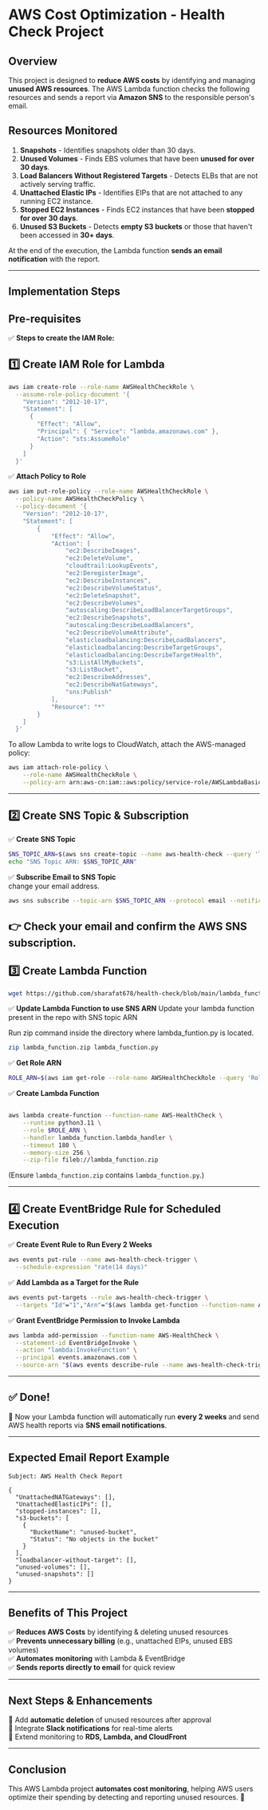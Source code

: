 # **AWS Cost Optimization - Health Check Project**  

## **Overview**  
This project is designed to **reduce AWS costs** by identifying and managing **unused AWS resources**. The AWS Lambda function checks the following resources and sends a report via **Amazon SNS** to the responsible person's email.  

## **Resources Monitored**  
1. **Snapshots** - Identifies snapshots older than 30 days.  
2. **Unused Volumes** - Finds EBS volumes that have been **unused for over 30 days**.  
3. **Load Balancers Without Registered Targets** - Detects ELBs that are not actively serving traffic.  
4. **Unattached Elastic IPs** - Identifies EIPs that are not attached to any running EC2 instance.  
5. **Stopped EC2 Instances** - Finds EC2 instances that have been **stopped for over 30 days**.  
6. **Unused S3 Buckets** - Detects **empty S3 buckets** or those that haven't been accessed in **30+ days**.  

At the end of the execution, the Lambda function **sends an email notification** with the report.

---

## **Implementation Steps** 

## **Pre-requisites** 

✅ **Steps to create the IAM Role:**  

## **1️⃣ Create IAM Role for Lambda**  
```sh
aws iam create-role --role-name AWSHealthCheckRole \
  --assume-role-policy-document '{
    "Version": "2012-10-17",
    "Statement": [
      {
        "Effect": "Allow",
        "Principal": { "Service": "lambda.amazonaws.com" },
        "Action": "sts:AssumeRole"
      }
    ]
  }'
```

✅ **Attach Policy to Role**  
```sh
aws iam put-role-policy --role-name AWSHealthCheckRole \
  --policy-name AWSHealthCheckPolicy \
  --policy-document '{
    "Version": "2012-10-17",
    "Statement": [
        {
            "Effect": "Allow",
            "Action": [
                "ec2:DescribeImages",
                "ec2:DeleteVolume",
                "cloudtrail:LookupEvents",
                "ec2:DeregisterImage",
                "ec2:DescribeInstances",
                "ec2:DescribeVolumeStatus",
                "ec2:DeleteSnapshot",
                "ec2:DescribeVolumes",
                "autoscaling:DescribeLoadBalancerTargetGroups",
                "ec2:DescribeSnapshots",
                "autoscaling:DescribeLoadBalancers",
                "ec2:DescribeVolumeAttribute",
                "elasticloadbalancing:DescribeLoadBalancers",
                "elasticloadbalancing:DescribeTargetGroups",
                "elasticloadbalancing:DescribeTargetHealth",
                "s3:ListAllMyBuckets",
                "s3:ListBucket",
                "ec2:DescribeAddresses",
                "ec2:DescribeNatGateways",
                "sns:Publish"
            ],
            "Resource": "*"
        }
    ]
  }'
```

To allow Lambda to write logs to CloudWatch, attach the AWS-managed policy:

```bash
aws iam attach-role-policy \
    --role-name AWSHealthCheckRole \
    --policy-arn arn:aws-cn:iam::aws:policy/service-role/AWSLambdaBasicExecutionRole   # Replace the correct arn of lambda-execution role policy.
```
---
## **2️⃣ Create SNS Topic & Subscription**  
✅ **Create SNS Topic**  
```sh
SNS_TOPIC_ARN=$(aws sns create-topic --name aws-health-check --query 'TopicArn' --output text)
echo "SNS Topic ARN: $SNS_TOPIC_ARN"
```

✅ **Subscribe Email to SNS Topic**  
change your email address.
```sh
aws sns subscribe --topic-arn $SNS_TOPIC_ARN --protocol email --notification-endpoint your-email@example.com
```
👉 **Check your email** and confirm the AWS SNS subscription.
---

## **3️⃣ Create Lambda Function**  

```bash
wget https://github.com/sharafat678/health-check/blob/main/lambda_function.py
```

✅ **Update Lambda Function to use SNS ARN**
Update your lambda function present in the repo with SNS topic ARN

Run zip command inside the directory where lambda_funtion.py is located.

```bash
zip lambda_function.zip lambda_function.py
```

✅ **Get Role ARN**  
```sh
ROLE_ARN=$(aws iam get-role --role-name AWSHealthCheckRole --query 'Role.Arn' --output text)
```

✅ **Create Lambda Function**  
```sh

aws lambda create-function --function-name AWS-HealthCheck \
    --runtime python3.11 \
    --role $ROLE_ARN \
    --handler lambda_function.lambda_handler \
    --timeout 180 \
    --memory-size 256 \
    --zip-file fileb://lambda_function.zip 

```
(Ensure `lambda_function.zip` contains `lambda_function.py`.)

---


## **4️⃣ Create EventBridge Rule for Scheduled Execution**  
✅ **Create Event Rule to Run Every 2 Weeks**  
```sh
aws events put-rule --name aws-health-check-trigger \
  --schedule-expression "rate(14 days)"
```

✅ **Add Lambda as a Target for the Rule**  
```sh
aws events put-targets --rule aws-health-check-trigger \
  --targets "Id"="1","Arn"="$(aws lambda get-function --function-name AWS-HealthCheck --query 'Configuration.FunctionArn' --output text)"
```

✅ **Grant EventBridge Permission to Invoke Lambda**  
```sh
aws lambda add-permission --function-name AWS-HealthCheck \
  --statement-id EventBridgeInvoke \
  --action "lambda:InvokeFunction" \
  --principal events.amazonaws.com \
  --source-arn "$(aws events describe-rule --name aws-health-check-trigger --query 'Arn' --output text)"
```

---

## **✅ Done!**
🚀 Now your Lambda function will automatically run **every 2 weeks** and send AWS health reports via **SNS email notifications**.

---

## **Expected Email Report Example**

```
Subject: AWS Health Check Report

{
  "UnattachedNATGateways": [],
  "UnattachedElasticIPs": [],
  "stopped-instances": [],
  "s3-buckets": [
    {
      "BucketName": "unused-bucket",
      "Status": "No objects in the bucket"
    }
  ],
  "loadbalancer-without-target": [],
  "unused-volumes": [],
  "unused-snapshots": []
}
```

---

## **Benefits of This Project**  
✅ **Reduces AWS Costs** by identifying & deleting unused resources  
✅ **Prevents unnecessary billing** (e.g., unattached EIPs, unused EBS volumes)  
✅ **Automates monitoring** with Lambda & EventBridge  
✅ **Sends reports directly to email** for quick review  

---

## **Next Steps & Enhancements**
🔹 Add **automatic deletion** of unused resources after approval  
🔹 Integrate **Slack notifications** for real-time alerts  
🔹 Extend monitoring to **RDS, Lambda, and CloudFront**  

---

## **Conclusion**
This AWS Lambda project **automates cost monitoring**, helping AWS users optimize their spending by detecting and reporting unused resources. 🚀  
